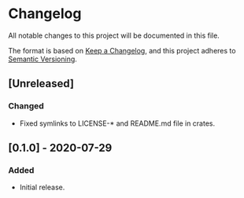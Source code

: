 # Changelog
All notable changes to this project will be documented in this file.

The format is based on [Keep a Changelog](https://keepachangelog.com/en/1.0.0/),
and this project adheres to [Semantic Versioning](https://semver.org/spec/v2.0.0.html).

## [Unreleased]
### Changed
- Fixed symlinks to LICENSE-* and README.md file in crates.

## [0.1.0] - 2020-07-29
### Added
- Initial release.